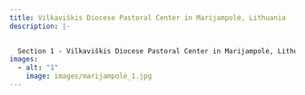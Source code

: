 ```yaml
---
title: Vilkaviškis Diocese Pastoral Center in Marijampolė, Lithuania
description: |-
  

  Section 1 - Vilkaviškis Diocese Pastoral Center in Marijampolė, Lithuania
images:
  - alt: "1"
    image: images/marijampolė_1.jpg
---
```

